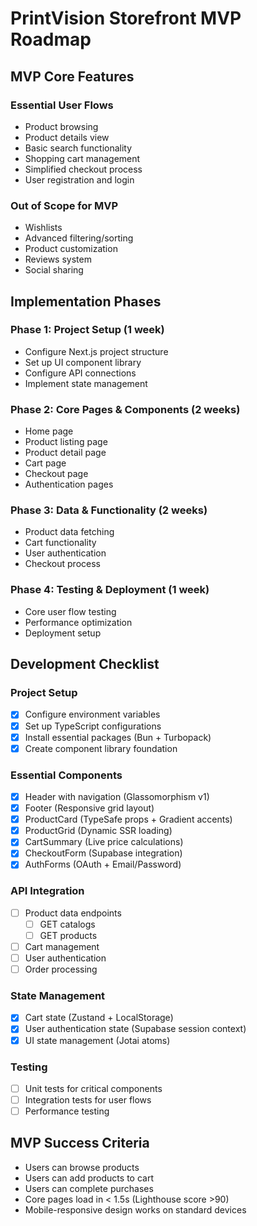 # PrintVision Storefront MVP Roadmap

## MVP Core Features

### Essential User Flows
- Product browsing
- Product details view
- Basic search functionality
- Shopping cart management
- Simplified checkout process
- User registration and login

### Out of Scope for MVP
- Wishlists
- Advanced filtering/sorting
- Product customization
- Reviews system
- Social sharing

## Implementation Phases

### Phase 1: Project Setup (1 week)
- Configure Next.js project structure
- Set up UI component library 
- Configure API connections
- Implement state management

### Phase 2: Core Pages & Components (2 weeks)
- Home page
- Product listing page
- Product detail page
- Cart page
- Checkout page
- Authentication pages

### Phase 3: Data & Functionality (2 weeks)
- Product data fetching
- Cart functionality
- User authentication
- Checkout process

### Phase 4: Testing & Deployment (1 week)
- Core user flow testing
- Performance optimization
- Deployment setup

## Development Checklist

### Project Setup
- [x] Configure environment variables
- [x] Set up TypeScript configurations
- [x] Install essential packages (Bun + Turbopack)
- [x] Create component library foundation

### Essential Components
- [x] Header with navigation (Glassomorphism v1)
- [x] Footer (Responsive grid layout)
- [x] ProductCard (TypeSafe props + Gradient accents)
- [x] ProductGrid (Dynamic SSR loading)
- [x] CartSummary (Live price calculations)
- [x] CheckoutForm (Supabase integration)
- [x] AuthForms (OAuth + Email/Password)

### API Integration
- [ ] Product data endpoints
    - [ ] GET catalogs
    - [ ] GET products

- [ ] Cart management
- [ ] User authentication
- [ ] Order processing

### State Management
- [x] Cart state (Zustand + LocalStorage)
- [x] User authentication state (Supabase session context)
- [x] UI state management (Jotai atoms)

### Testing
- [ ] Unit tests for critical components
- [ ] Integration tests for user flows
- [ ] Performance testing

## MVP Success Criteria
- Users can browse products
- Users can add products to cart
- Users can complete purchases
- Core pages load in < 1.5s (Lighthouse score >90)
- Mobile-responsive design works on standard devices
